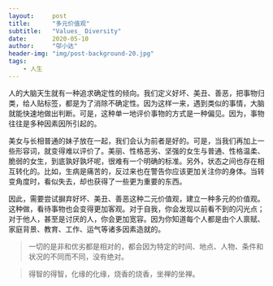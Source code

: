 ```yaml
---
layout:     post
title:      "多元价值观"
subtitle:   "Values_ Diversity"
date:       2020-05-10
author:     "邬小达"
header-img: "img/post-background-20.jpg"
tags:
    - 人生
---
```


人的大脑天生就有一种追求确定性的倾向。我们定义好坏、美丑、善恶，把事物归类，给人贴标签，都是为了消除不确定性。因为这样一来，遇到类似的事情，大脑就能快速地做出判断。可是，这种单一地评价事物的方式是一种偏见。因为，事物往往是多种因素因所引起的。

美女与长相普通的妹子放在一起，我们会认为前者是好的。可是，当我们再加上一些形容词，就变得难以评价了。美丽、性格恶劣、坚强的女生与普通、性格温柔、脆弱的女生，到底孰好孰坏呢，很难有一个明确的标准。另外，状态之间也存在相互转化的。比如，生病是痛苦的，反过来也在警告你应该更加关注你的身体。当转变角度时，看似失去，却也获得了一些更为重要的东西。

因此，需要尝试摒弃好坏、美丑、善恶这种二元价值观，建立一种多元的价值观。这种做，看待事物也会变得更加客观。对于自我，你会发现以前看不到的闪光点；对于他人，甚至是讨厌的人，你会更加宽容。因为你知道每个人都是由个人禀赋、家庭背景、教育、工作、运气等诸多因素造就的。

> 一切的是非和优劣都是相对的，都会因为特定的时间、地点、人物、条件和状况的不同而不同，没有绝对。

> 得智的得智，化缘的化缘，烧香的烧香，坐禅的坐禅。

